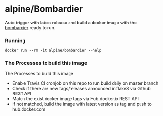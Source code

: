 # alpine/Bombardier

Auto trigger with latest release and build a docker image with the [bombardier](https://github.com/codesenberg/bombardier) ready to run.


### Running

```
docker run --rm -it alpine/bombardier --help 
```

### The Processes to build this image

The Processes to build this image
* Enable Travis CI cronjob on this repo to run build daily on master branch
* Check if there are new tags/releases announced in flake8 via Github REST API
* Match the exist docker image tags via Hub.docker.io REST API
* If not matched, build the image with latest version as tag and push to hub.docker.com
